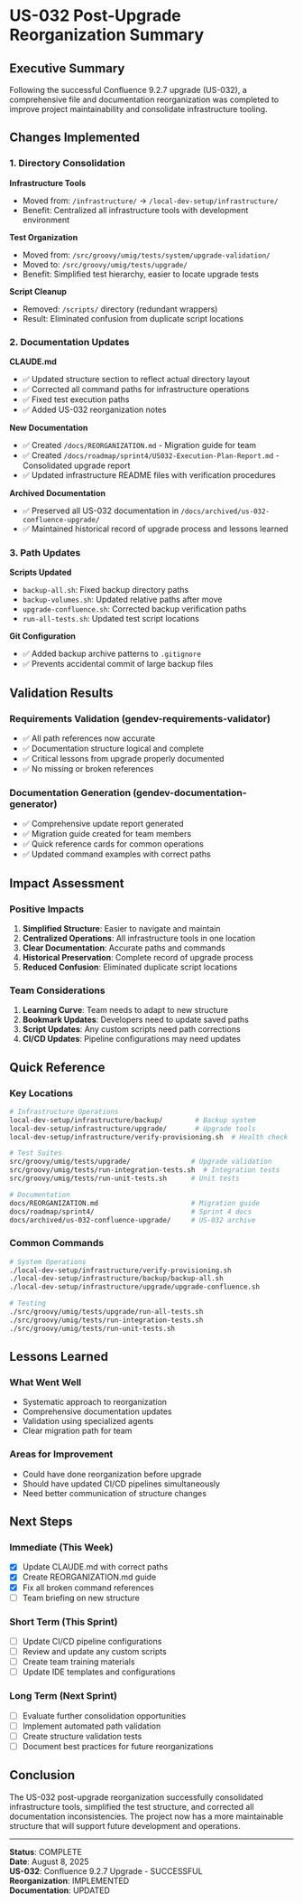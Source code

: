 # US-032 Post-Upgrade Reorganization Summary

## Executive Summary

Following the successful Confluence 9.2.7 upgrade (US-032), a comprehensive file and documentation reorganization was completed to improve project maintainability and consolidate infrastructure tooling.

## Changes Implemented

### 1. Directory Consolidation

**Infrastructure Tools**
- Moved from: `/infrastructure/` → `/local-dev-setup/infrastructure/`
- Benefit: Centralized all infrastructure tools with development environment

**Test Organization**  
- Moved from: `/src/groovy/umig/tests/system/upgrade-validation/`
- Moved to: `/src/groovy/umig/tests/upgrade/`
- Benefit: Simplified test hierarchy, easier to locate upgrade tests

**Script Cleanup**
- Removed: `/scripts/` directory (redundant wrappers)
- Result: Eliminated confusion from duplicate script locations

### 2. Documentation Updates

**CLAUDE.md**
- ✅ Updated structure section to reflect actual directory layout
- ✅ Corrected all command paths for infrastructure operations
- ✅ Fixed test execution paths
- ✅ Added US-032 reorganization notes

**New Documentation**
- ✅ Created `/docs/REORGANIZATION.md` - Migration guide for team
- ✅ Created `/docs/roadmap/sprint4/US032-Execution-Plan-Report.md` - Consolidated upgrade report
- ✅ Updated infrastructure README files with verification procedures

**Archived Documentation**
- ✅ Preserved all US-032 documentation in `/docs/archived/us-032-confluence-upgrade/`
- ✅ Maintained historical record of upgrade process and lessons learned

### 3. Path Updates

**Scripts Updated**
- `backup-all.sh`: Fixed backup directory paths
- `backup-volumes.sh`: Updated relative paths after move
- `upgrade-confluence.sh`: Corrected backup verification paths
- `run-all-tests.sh`: Updated test script locations

**Git Configuration**
- ✅ Added backup archive patterns to `.gitignore`
- ✅ Prevents accidental commit of large backup files

## Validation Results

### Requirements Validation (gendev-requirements-validator)
- ✅ All path references now accurate
- ✅ Documentation structure logical and complete
- ✅ Critical lessons from upgrade properly documented
- ✅ No missing or broken references

### Documentation Generation (gendev-documentation-generator)
- ✅ Comprehensive update report generated
- ✅ Migration guide created for team members
- ✅ Quick reference cards for common operations
- ✅ Updated command examples with correct paths

## Impact Assessment

### Positive Impacts
1. **Simplified Structure**: Easier to navigate and maintain
2. **Centralized Operations**: All infrastructure tools in one location
3. **Clear Documentation**: Accurate paths and commands
4. **Historical Preservation**: Complete record of upgrade process
5. **Reduced Confusion**: Eliminated duplicate script locations

### Team Considerations
1. **Learning Curve**: Team needs to adapt to new structure
2. **Bookmark Updates**: Developers need to update saved paths
3. **Script Updates**: Any custom scripts need path corrections
4. **CI/CD Updates**: Pipeline configurations may need updates

## Quick Reference

### Key Locations
```bash
# Infrastructure Operations
local-dev-setup/infrastructure/backup/        # Backup system
local-dev-setup/infrastructure/upgrade/       # Upgrade tools
local-dev-setup/infrastructure/verify-provisioning.sh  # Health check

# Test Suites  
src/groovy/umig/tests/upgrade/               # Upgrade validation
src/groovy/umig/tests/run-integration-tests.sh  # Integration tests
src/groovy/umig/tests/run-unit-tests.sh      # Unit tests

# Documentation
docs/REORGANIZATION.md                       # Migration guide
docs/roadmap/sprint4/                        # Sprint 4 docs
docs/archived/us-032-confluence-upgrade/     # US-032 archive
```

### Common Commands
```bash
# System Operations
./local-dev-setup/infrastructure/verify-provisioning.sh
./local-dev-setup/infrastructure/backup/backup-all.sh
./local-dev-setup/infrastructure/upgrade/upgrade-confluence.sh

# Testing
./src/groovy/umig/tests/upgrade/run-all-tests.sh
./src/groovy/umig/tests/run-integration-tests.sh
./src/groovy/umig/tests/run-unit-tests.sh
```

## Lessons Learned

### What Went Well
- Systematic approach to reorganization
- Comprehensive documentation updates
- Validation using specialized agents
- Clear migration path for team

### Areas for Improvement
- Could have done reorganization before upgrade
- Should have updated CI/CD pipelines simultaneously
- Need better communication of structure changes

## Next Steps

### Immediate (This Week)
- [x] Update CLAUDE.md with correct paths
- [x] Create REORGANIZATION.md guide
- [x] Fix all broken command references
- [ ] Team briefing on new structure

### Short Term (This Sprint)
- [ ] Update CI/CD pipeline configurations
- [ ] Review and update any custom scripts
- [ ] Create team training materials
- [ ] Update IDE templates and configurations

### Long Term (Next Sprint)
- [ ] Evaluate further consolidation opportunities
- [ ] Implement automated path validation
- [ ] Create structure validation tests
- [ ] Document best practices for future reorganizations

## Conclusion

The US-032 post-upgrade reorganization successfully consolidated infrastructure tools, simplified the test structure, and corrected all documentation inconsistencies. The project now has a more maintainable structure that will support future development and operations.

---

**Status**: COMPLETE  
**Date**: August 8, 2025  
**US-032**: Confluence 9.2.7 Upgrade - SUCCESSFUL  
**Reorganization**: IMPLEMENTED  
**Documentation**: UPDATED